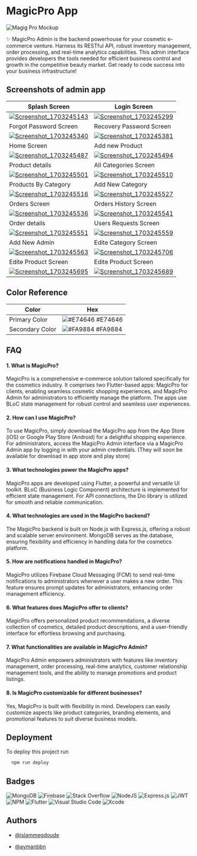 
# MagicPro App 

![Magig Pro Mockup](https://github.com/islammegdoude/magicpro/assets/78706966/2de39885-fa74-4cf8-b6b6-3cf8ee349ebf)

✨ MagicPro Admin is the backend powerhouse for your cosmetic e-commerce venture. Harness its RESTful API, robust inventory management, order processing, and real-time analytics capabilities. This admin interface provides developers the tools needed for efficient business control and growth in the competitive beauty market. Get ready to code success into your business infrastructure!

## Screenshots of admin app 

| Splash Screen | Login Screen |
|---------|---------|
| [![Screenshot_1703245143](https://github.com/islammegdoude/magicpro/assets/78706966/0206b4b5-3fb3-403c-91ec-2aadfaf7347f)](https://github.com/islammegdoude/magicpro) | [![Screenshot_1703245299](https://github.com/islammegdoude/magicpro/assets/78706966/6b1f24a3-cb5f-4bd9-b0b4-6433114018bf)](https://github.com/islammegdoude/magicpro) |
| Forgot Password Screen | Recovery Password Screen |
| [![Screenshot_1703245340](https://github.com/islammegdoude/magicpro/assets/78706966/6dc2fcc3-1c7f-4b20-a4b3-289a409a319b)](https://github.com/islammegdoude/magicpro) | [![Screenshot_1703245381](https://github.com/islammegdoude/magicpro/assets/78706966/0d65e3d8-f772-4e03-a65f-76cc884b37cd)](https://github.com/islammegdoude/magicpro) |
| Home Screen | Add new Product |
| [![Screenshot_1703245487](https://github.com/islammegdoude/magicpro/assets/78706966/fd77ff0e-da75-45ee-8539-71ef20949c40)](https://github.com/islammegdoude/magicpro) | [![Screenshot_1703245494](https://github.com/islammegdoude/magicpro/assets/78706966/92e5d0bc-fbc3-4f23-8ccd-50b154e86655)](https://github.com/islammegdoude/magicpro) |
| Product details | All Categories Screen |
| [![Screenshot_1703245501](https://github.com/islammegdoude/magicpro/assets/78706966/a916e02e-02fa-4a60-a409-b4b1b9a59359)](https://github.com/islammegdoude/magicpro) | [![Screenshot_1703245510](https://github.com/islammegdoude/magicpro/assets/78706966/00c6af94-0940-406b-843d-5b66bf15d2ca)](https://github.com/islammegdoude/magicpro) |
| Products By Category | Add New Category |
| [![Screenshot_1703245516](https://github.com/islammegdoude/magicpro/assets/78706966/ca70e2df-0220-4b3b-b9a8-6d7392c91c9f)](https://github.com/islammegdoude/magicpro) | [![Screenshot_1703245527](https://github.com/islammegdoude/magicpro/assets/78706966/3e161564-63e2-48f4-84db-50c58eef2cb5)](https://github.com/islammegdoude/magicpro) |
| Orders Screen | Orders History Screen |
| [![Screenshot_1703245536](https://github.com/islammegdoude/magicpro/assets/78706966/a7e9cd38-8607-4605-a7df-c98f58daf8d5)](https://github.com/islammegdoude/magicpro) | [![Screenshot_1703245541](https://github.com/islammegdoude/magicpro/assets/78706966/770fa791-9933-42a5-b8f2-10e31fc8e0b2)](https://github.com/islammegdoude/magicpro) |
| Order details | Users Requests Screen |
| [![Screenshot_1703245551](https://github.com/islammegdoude/magicpro/assets/78706966/3d0eac06-4b18-45a0-9fc3-1899c6b338f7)](https://github.com/islammegdoude/magicpro) | [![Screenshot_1703245559](https://github.com/islammegdoude/magicpro/assets/78706966/88e39010-11f5-4f24-a373-d55152e11662)](https://github.com/islammegdoude/magicpro) |
| Add New Admin | Edite Category Screen |
| [![Screenshot_1703245563](https://github.com/islammegdoude/magicpro/assets/78706966/23a624e1-159b-478e-96b3-21c3d01ad6bb)](https://github.com/islammegdoude/magicpro) | [![Screenshot_1703245706](https://github.com/islammegdoude/magicpro/assets/78706966/73b9e261-eebc-4016-b447-b0922fd1c4ec)](https://github.com/islammegdoude/magicpro) |
| Edite Product Screen | Edite Product Screen |
| [![Screenshot_1703245695](https://github.com/islammegdoude/magicpro/assets/78706966/096a64e3-976b-4dcc-a3d6-b9b174d609e2)](https://github.com/islammegdoude/magicpro) | [![Screenshot_1703245689](https://github.com/islammegdoude/magicpro/assets/78706966/06fccb4d-fbc5-4e97-ab3c-6d553305528c)](https://github.com/islammegdoude/magicpro) |

## Color Reference

| Color             | Hex                                                                |
| ----------------- | ------------------------------------------------------------------ |
| Primary Color | ![#E74646](https://via.placeholder.com/10/E74646?text=+) #E74646 |
| Secondary Color | ![#FA9884](https://via.placeholder.com/10/FA9884?text=+) #FA9884 |



## FAQ

#### 1. What is MagicPro?

MagicPro is a comprehensive e-commerce solution tailored specifically for the cosmetics industry. It comprises two Flutter-based apps: MagicPro for clients, enabling seamless cosmetic shopping experiences, and MagicPro Admin for administrators to efficiently manage the platform. The apps use BLoC state management for robust control and seamless user experiences.

#### 2. How can I use MagicPro?

To use MagicPro, simply download the MagicPro app from the App Store (iOS) or Google Play Store (Android) for a delightful shopping experience. For administrators, access the MagicPro Admin interface via a MagicPro Admin app by logging in with your admin credentials. (They will soon be available for download in app store and play store)

#### 3. What technologies power the MagicPro apps?

MagicPro apps are developed using Flutter, a powerful and versatile UI toolkit. BLoC (Business Logic Component) architecture is implemented for efficient state management. For API connections, the Dio library is utilized for smooth and reliable communication.

#### 4. What technologies are used in the MagicPro backend?

The MagicPro backend is built on Node.js with Express.js, offering a robust and scalable server environment. MongoDB serves as the database, ensuring flexibility and efficiency in handling data for the cosmetics platform.

#### 5. How are notifications handled in MagicPro?
MagicPro utilizes Firebase Cloud Messaging (FCM) to send real-time notifications to administrators whenever a user makes a new order. This feature ensures prompt updates for administrators, enhancing order management efficiency.

#### 6. What features does MagicPro offer to clients?

MagicPro offers personalized product recommendations, a diverse collection of cosmetics, detailed product descriptions, and a user-friendly interface for effortless browsing and purchasing.

#### 7. What functionalities are available in MagicPro Admin?

MagicPro Admin empowers administrators with features like inventory management, order processing, real-time analytics, customer relationship management tools, and the ability to manage promotions and product listings.


#### 8. Is MagicPro customizable for different businesses?

Yes, MagicPro is built with flexibility in mind. Developers can easily customize aspects like product categories, branding elements, and promotional features to suit diverse business models.


## Deployment

To deploy this project run

```bash
  npm run deploy
```


## Badges

![MongoDB](https://img.shields.io/badge/MongoDB-%234ea94b.svg?style=for-the-badge&logo=mongodb&logoColor=white) ![Firebase](https://img.shields.io/badge/Firebase-039BE5?style=for-the-badge&logo=Firebase&logoColor=white) ![Stack Overflow](https://img.shields.io/badge/-Stackoverflow-FE7A16?style=for-the-badge&logo=stack-overflow&logoColor=white) ![NodeJS](https://img.shields.io/badge/node.js-6DA55F?style=for-the-badge&logo=node.js&logoColor=white) ![Express.js](https://img.shields.io/badge/express.js-%23404d59.svg?style=for-the-badge&logo=express&logoColor=%2361DAFB) ![JWT](https://img.shields.io/badge/JWT-black?style=for-the-badge&logo=JSON%20web%20tokens) ![NPM](https://img.shields.io/badge/NPM-%23CB3837.svg?style=for-the-badge&logo=npm&logoColor=white) ![Flutter](https://img.shields.io/badge/Flutter-%2302569B.svg?style=for-the-badge&logo=Flutter&logoColor=white) ![Visual Studio Code](https://img.shields.io/badge/Visual%20Studio%20Code-0078d7.svg?style=for-the-badge&logo=visual-studio-code&logoColor=white) ![Xcode](https://img.shields.io/badge/Xcode-007ACC?style=for-the-badge&logo=Xcode&logoColor=white)


## Authors

- [@islammegdoude](https://www.github.com/islammegdoude)


- [@aymanbbn](https://github.com/aymen-bnn)
